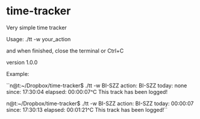 time-tracker
============

Very simple time tracker

Usage:
./tt -w your_action

and when finished, close the terminal or Ctrl+C

version 1.0.0

Example:

``n@t:~/Dropbox/time-tracker$ ./tt -w BI-SZZ
action: BI-SZZ
today: none
since: 17:30:04
elapsed: 00:00:07^C
This track has been logged!

n@t:~/Dropbox/time-tracker$ ./tt -w BI-SZZ
action: BI-SZZ
today: 00:00:07
since: 17:30:13
elapsed: 00:01:21^C
This track has been logged!``

